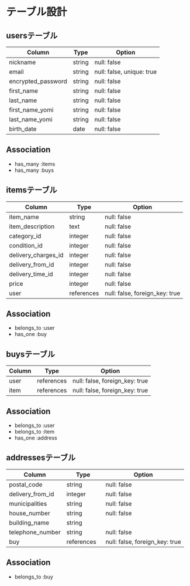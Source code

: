 # テーブル設計

## usersテーブル

| Column             | Type   | Option
| ------------------ | ------ | ------------------------- |
| nickname           | string | null: false               |
| email              | string | null: false, unique: true |
| encrypted_password | string | null: false               |
| first_name         | string | null: false               |
| last_name          | string | null: false               |
| first_name_yomi    | string | null: false               |
| last_name_yomi     | string | null: false               |
| birth_date         | date   | null: false               |

## Association
- has_many :items
- has_many :buys

## itemsテーブル

| Column              | Type       | Option
| ------------------- | ---------- | ------------------------------ |
| item_name           | string     | null: false                    |
| item_description    | text       | null: false                    |
| category_id         | integer    | null: false                    |
| condition_id        | integer    | null: false                    |
| delivery_charges_id | integer    | null: false                    |
| delivery_from_id    | integer    | null: false                    |
| delivery_time_id    | integer    | null: false                    |
| price               | integer    | null: false                    |
| user                | references | null: false, foreign_key: true |

## Association
- belongs_to :user
- has_one :buy


## buysテーブル

| Column | Type       | Option
| ------ | ---------- | ------------------------------ |
| user   | references | null: false, foreign_key: true |
| item   | references | null: false, foreign_key: true |

## Association
- belongs_to :user
- belongs_to :item
- has_one :address


## addressesテーブル

| Column           | Type       | Option
| ---------------- | ---------- | ------------------------------ |
| postal_code      | string　　　| null: false                    |
| delivery_from_id | integer    | null: false                    |
| municipalities   | string     | null: false                    |
| house_number     | string     | null: false                    |
| building_name    | string     |                                |
| telephone_number | string　　　| null: false                    |
| buy              | references | null: false, foreign_key: true |

## Association
- belongs_to :buy